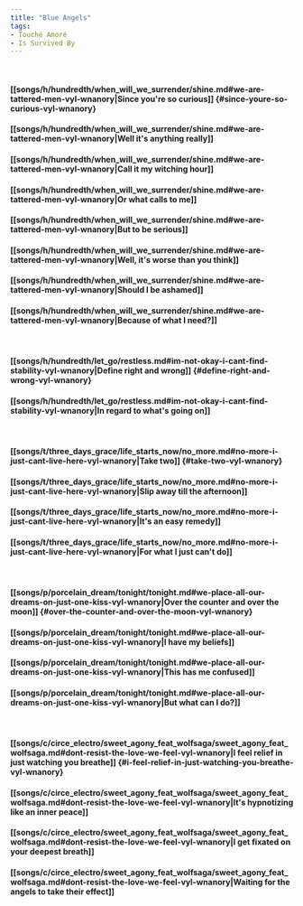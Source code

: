 ```yaml
---
title: "Blue Angels"
tags:
- Touché Amoré
- Is Survived By
---
```

&nbsp;
#### [[songs/h/hundredth/when_will_we_surrender/shine.md#we-are-tattered-men-vyl-wnanory|Since you're so curious]] {#since-youre-so-curious-vyl-wnanory}
#### [[songs/h/hundredth/when_will_we_surrender/shine.md#we-are-tattered-men-vyl-wnanory|Well it's anything really]]
#### [[songs/h/hundredth/when_will_we_surrender/shine.md#we-are-tattered-men-vyl-wnanory|Call it my witching hour]]
#### [[songs/h/hundredth/when_will_we_surrender/shine.md#we-are-tattered-men-vyl-wnanory|Or what calls to me]]
#### [[songs/h/hundredth/when_will_we_surrender/shine.md#we-are-tattered-men-vyl-wnanory|But to be serious]]
#### [[songs/h/hundredth/when_will_we_surrender/shine.md#we-are-tattered-men-vyl-wnanory|Well, it's worse than you think]]
#### [[songs/h/hundredth/when_will_we_surrender/shine.md#we-are-tattered-men-vyl-wnanory|Should I be ashamed]]
#### [[songs/h/hundredth/when_will_we_surrender/shine.md#we-are-tattered-men-vyl-wnanory|Because of what I need?]]
&nbsp;
#### [[songs/h/hundredth/let_go/restless.md#im-not-okay-i-cant-find-stability-vyl-wnanory|Define right and wrong]] {#define-right-and-wrong-vyl-wnanory}
#### [[songs/h/hundredth/let_go/restless.md#im-not-okay-i-cant-find-stability-vyl-wnanory|In regard to what's going on]]
&nbsp;
#### [[songs/t/three_days_grace/life_starts_now/no_more.md#no-more-i-just-cant-live-here-vyl-wnanory|Take two]] {#take-two-vyl-wnanory}
#### [[songs/t/three_days_grace/life_starts_now/no_more.md#no-more-i-just-cant-live-here-vyl-wnanory|Slip away till the afternoon]]
#### [[songs/t/three_days_grace/life_starts_now/no_more.md#no-more-i-just-cant-live-here-vyl-wnanory|It's an easy remedy]]
#### [[songs/t/three_days_grace/life_starts_now/no_more.md#no-more-i-just-cant-live-here-vyl-wnanory|For what I just can't do]]
&nbsp;
#### [[songs/p/porcelain_dream/tonight/tonight.md#we-place-all-our-dreams-on-just-one-kiss-vyl-wnanory|Over the counter and over the moon]] {#over-the-counter-and-over-the-moon-vyl-wnanory}
#### [[songs/p/porcelain_dream/tonight/tonight.md#we-place-all-our-dreams-on-just-one-kiss-vyl-wnanory|I have my beliefs]]
#### [[songs/p/porcelain_dream/tonight/tonight.md#we-place-all-our-dreams-on-just-one-kiss-vyl-wnanory|This has me confused]]
#### [[songs/p/porcelain_dream/tonight/tonight.md#we-place-all-our-dreams-on-just-one-kiss-vyl-wnanory|But what can I do?]]
&nbsp;
#### [[songs/c/circe_electro/sweet_agony_feat_wolfsaga/sweet_agony_feat_wolfsaga.md#dont-resist-the-love-we-feel-vyl-wnanory|I feel relief in just watching you breathe]] {#i-feel-relief-in-just-watching-you-breathe-vyl-wnanory}
#### [[songs/c/circe_electro/sweet_agony_feat_wolfsaga/sweet_agony_feat_wolfsaga.md#dont-resist-the-love-we-feel-vyl-wnanory|It's hypnotizing like an inner peace]]
#### [[songs/c/circe_electro/sweet_agony_feat_wolfsaga/sweet_agony_feat_wolfsaga.md#dont-resist-the-love-we-feel-vyl-wnanory|I get fixated on your deepest breath]]
#### [[songs/c/circe_electro/sweet_agony_feat_wolfsaga/sweet_agony_feat_wolfsaga.md#dont-resist-the-love-we-feel-vyl-wnanory|Waiting for the angels to take their effect]]
